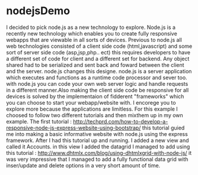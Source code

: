 nodejsDemo
==========

I decided to pick node.js as a new technology to explore. Node.js is a recently new technology which enables you to create fully responsive webapps that are viewable in all sorts of devices. Previous to node.js all web technologies consisted of a client side code (html,javascript) and some sort of server side code (asp,jsp,php.. ect) this requires developers to have a different set of code for client and a different set for backend. 
Any object shared had to be serialized and sent back and foward between the client and the server. node.js changes this designe. node.js is a server application which executes and functions as a runtime code processor and sever too. with node.js you can code your own web server logic and handle requests in a different manner.Also making the client side code be responsive for all devices is solved by the implementaion of fidderent "frameworks" which you can choose to start your webapp/website with. I encorege you to explore more because the applications are limitless.  For this example I choosed to follow two different tutorials and then mixthem up in my own example. The first tutorial : http://techprd.com/how-to-develop-a-responsive-node-js-express-website-using-bootstrap/
this tutorial guied me into making a basic informative website with node.js using the express framework. After I had this tutorial up and running. I added a new view and called it Accounts. in this view I added the datagrid I managed to add using this tutorial : http://www.dhtmlx.com/blog/using-dhtmlxgrid-with-node-js/ it was very impressive that I managed to add a fully functional data grid with inser/update and delete options in a very short amount of time. 


